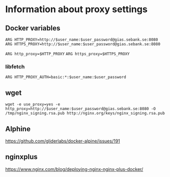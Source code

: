 # Information about proxy settings

## Docker variables

`ARG HTTP_PROXY=http://$user_name:$user_password@gias.sebank.se:8080`
`ARG HTTPS_PROXY=http://$user_name:$user_password@gias.sebank.se:8080`

`ARG http_proxy=$HTTP_PROXY`
`ARG https_proxy=$HTTPS_PROXY`

### libfetch

`ARG HTTP_PROXY_AUTH=basic:*:$user_name:$user_password`

## wget

`wget -e use_proxy=yes -e http_proxy=http://$user_name:$user_password@gias.sebank.se:8080 -O /tmp/nginx_signing.rsa.pub http://nginx.org/keys/nginx_signing.rsa.pub`

## Alphine

<https://github.com/gliderlabs/docker-alpine/issues/191>

## nginxplus

<https://www.nginx.com/blog/deploying-nginx-nginx-plus-docker/>
